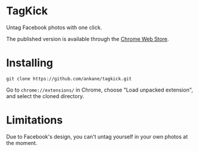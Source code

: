 # TagKick

Untag Facebook photos with one click.

The published version is available through the [Chrome Web Store](https://chrome.google.com/webstore/detail/tagkick/hnbgophbdhcjoihcpmafgemiikkadkgm).

# Installing

```
git clone https://github.com/ankane/tagkick.git
```

Go to `chrome://extensions/` in Chrome, choose "Load unpacked extension", and select the cloned directory.

# Limitations

Due to Facebook's design, you can't untag yourself in your own photos at the moment.
